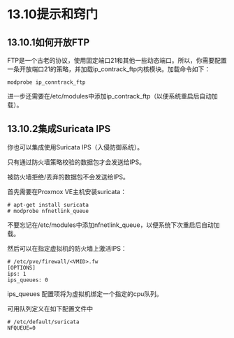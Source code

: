 # 13.10提示和窍门

## 13.10.1如何开放FTP

FTP是一个古老的协议，使用固定端口21和其他一些动态端口。所以，你需要配置一条开放端口21的策略，并加载ip_contrack_ftp内核模块。加载命令如下：

```
modprobe ip_conntrack_ftp
```

进一步还需要在/etc/modules中添加ip_contrack_ftp（以便系统重启后自动加载）。

## 13.10.2集成Suricata IPS

你也可以集成使用Suricata IPS（入侵防御系统）。

只有通过防火墙策略校验的数据包才会发送给IPS。

被防火墙拒绝/丢弃的数据包不会发送给IPS。

首先需要在Proxmox VE主机安装suricata：
```
# apt-get install suricata
# modprobe nfnetlink_queue
```

不要忘记在/etc/modules中添加nfnetlink_queue，以便系统下次重启后自动加载。

然后可以在指定虚拟机的防火墙上激活IPS： 
```
# /etc/pve/firewall/<VMID>.fw
[OPTIONS]
ips: 1
ips_queues: 0
```
ips_queues 配置项将为虚拟机绑定一个指定的cpu队列。

可用队列定义在如下配置文件中
```
# /etc/default/suricata
NFQUEUE=0
```